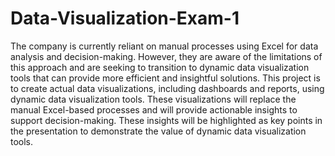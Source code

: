 # Data-Visualization-Exam-1

The company is currently reliant on manual processes using Excel for data analysis and decision-making. 
However, they are aware of the limitations of this approach and are seeking to transition to dynamic data visualization tools that can provide more efficient and insightful solutions. 
This project is to create actual data visualizations, including dashboards and reports, using dynamic data visualization tools. These visualizations will replace the manual Excel-based processes and will provide actionable insights to support decision-making. These insights will be highlighted as key points in the presentation to demonstrate the value of dynamic data visualization tools. 
